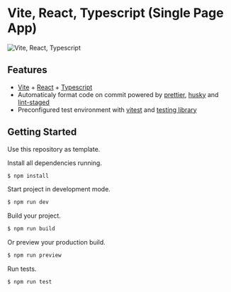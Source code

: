 # Vite, React, Typescript (Single Page App)

![Vite, React, Typescript](https://user-images.githubusercontent.com/102081703/179606868-c33e34c7-c8da-47ac-9ad4-dbe462570984.png)

## Features

- [Vite](https://vitejs.dev) + [React](https://reactjs.org) + [Typescript](https://www.typescriptlang.org)
- Automaticaly format code on commit powered by [prettier](https://prettier.io), [husky](https://typicode.github.io/husky) and [lint-staged](https://github.com/okonet/lint-staged)
- Preconfigured test environment with [vitest](https://vitest.dev) and [testing library](https://testing-library.com)

## Getting Started

Use this repository as template.

Install all dependencies running.

```bash
$ npm install
```

Start project in development mode.

```bash
$ npm run dev
```

Build your project.

```bash
$ npm run build
```

Or preview your production build.

```bash
$ npm run preview
```

Run tests.

```bash
$ npm run test
```
